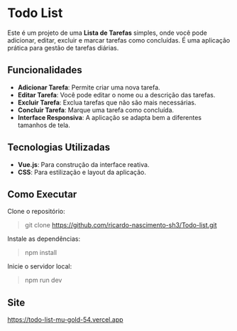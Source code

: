 # Todo List

Este é um projeto de uma **Lista de Tarefas** simples, onde você pode adicionar, editar, excluir e marcar tarefas como concluídas. É uma aplicação prática para gestão de tarefas diárias.

## Funcionalidades

- **Adicionar Tarefa**: Permite criar uma nova tarefa.
- **Editar Tarefa**: Você pode editar o nome ou a descrição das tarefas.
- **Excluir Tarefa**: Exclua tarefas que não são mais necessárias.
- **Concluir Tarefa**: Marque uma tarefa como concluída.
- **Interface Responsiva**: A aplicação se adapta bem a diferentes tamanhos de tela.

## Tecnologias Utilizadas

- **Vue.js**: Para construção da interface reativa.
- **CSS**: Para estilização e layout da aplicação.

## Como Executar

Clone o repositório:
   
> git clone https://github.com/ricardo-nascimento-sh3/Todo-list.git

Instale as dependências:

   > npm install

Inicie o servidor local:

   > npm run dev

## Site

https://todo-list-mu-gold-54.vercel.app
